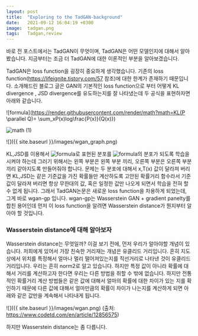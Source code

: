```yaml
---
layout: post
title:  "Exploring to the TadGAN-background"
date:   2021-09-12 16:04:19 +0300
image:  tadgan.png
tags:   Tadgan,review
--- 
```


바로 전 포스트에서는 TadGAN이 무엇이며, TadGAN은 어떤 모델인지에 대해서 알아봤습니다. 지금부터는 조금 더 TadGAN에 대한 이론적인 부분을 알아보겠습니다.

TadGAN은 loss function을 굉장히 중요하게 생각했습니다. 기존의 loss function(https://lifeignite.tistory.com/57 참조)에 대한 한계가 존재하기 때문입니다. 소개해드린 블로그 글은
GAN의 기본적인 loss function으로 부터 어떻게 KL divergence , JSD divergence를 유도하는지를 잘 나타냈는데 두 공식을 표현하자면 아래와 같습니다.

![formula](https://render.githubusercontent.com/render/math?math=KL(P \parallel Q)= \sum_xP(x)log\frac{P(x)}{Q(x)})

![math (1)](https://user-images.githubusercontent.com/70379885/134938120-f130edd9-08aa-45e9-a266-dc2488ea42ec.png)

![]({{ site.baseurl }}/images/wgan_graph.png)

 KL,JSD를 이용해서 ![formula](https://render.githubusercontent.com/render/math?math=f(x))로 표현된 분포를 ![formula](https://render.githubusercontent.com/render/math?math=g(x))의 분포가 되도록 학습을 시켜야 하는데 그러기 위해서는 왼쪽 부분은 왼쪽 부분 끼리, 오른쪽 부분은 오른쪽 부분끼리 같아지도록 만들어줘야 합니다. 문제는 두 분포에 대해서 x,T(x) 값이 달라져 버리면 KL,JSD는 같은 기준값을 가진 확률들만 계산하도록 고안된 확률거리 함수라서 기준값이 달라져 버리면 항상 무한대의 값, 혹은 일정한 값만 나오게 되면서 학습을 전혀 할 수 없게 됩니다. 그래서 TadGAN논문은 새로운 loss function을 차용하게 되었는데, 그게 바로 wgan-gp 입니다. wgan-gp는 Wasserstein GAN + gradient panelty를 합친 용어인데 먼저 이 loss function을 알려면 Wasserstein distance가 뭔지부터 알아야 할 것입니다.

 

### Wasserstein distance에 대해 알아보자

Wasserstein distance는 무엇일까?  이걸 보기 전에, 먼저 우리가 알아야할 개념이 있습니다. 저희에게 있어서 가장 친숙한 거리재는 개념은 유클리드 거리입니다. 흔히 지도상에서 위치를 특정해서 얼마나 멀리 떨어져있는지를 직선거리로 나타낸 것이 유클리드 거리입니다. 우리는 흔히 norm2로 알고 있습니다. 하지만 특정 값이 아니라 확률에 대해서 거리를 계산하고자 한다면 우리는 다른 방법을 취할 수 밖에 없습니다. 하지만 전통적인 확률거리 계산 방법들은 같은 값에 대해서 얼마의 확률에 대한 차이가 있는 지를 확인하기 때문에 다른 값에 대해서 얼마만큼의 확률이 차이가 나는지를 계산하게 되면 아래와 같은 값만을 계속해서 나타내게 됩니다.

![]({{ site.baseurl }}/images/wgan.png)
(출처: https://www.codetd.com/en/article/12856575)

하지만 Wasserstein distance는 좀 다릅니다.







[jekyll-docs]: https://jekyllrb.com/docs/home
[jekyll-gh]:   https://github.com/jekyll/jekyll
[jekyll-talk]: https://talk.jekyllrb.com/
